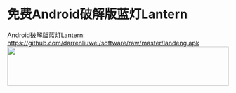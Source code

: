 # 免费Android破解版蓝灯Lantern
Android破解版蓝灯Lantern: https://github.com/darrenliuwei/software/raw/master/landeng.apk 
<a href="https://www.vultr.com/?ref=7539977"><img src="https://www.vultr.com/media/banner_1.png" width="100%" height="90"></a>